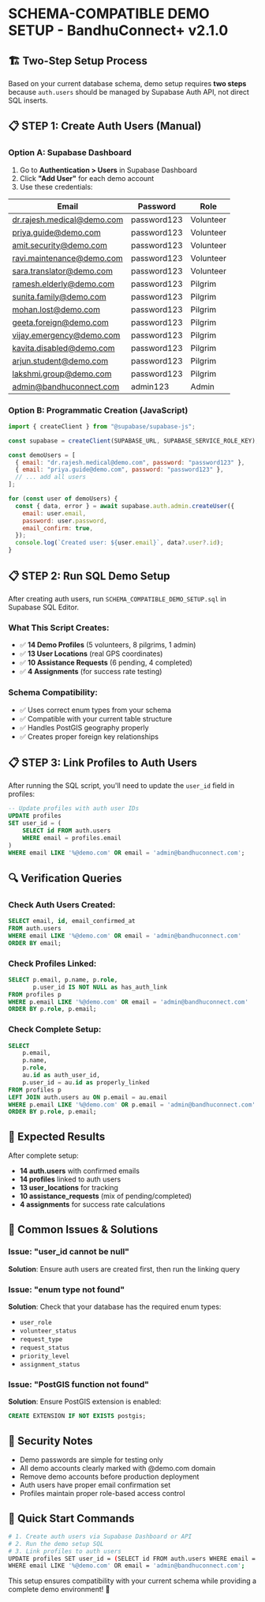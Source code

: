 # SCHEMA-COMPATIBLE DEMO SETUP - BandhuConnect+ v2.1.0

## 🏗️ **Two-Step Setup Process**

Based on your current database schema, demo setup requires **two steps** because `auth.users` should be managed by Supabase Auth API, not direct SQL inserts.

## 📋 **STEP 1: Create Auth Users (Manual)**

### Option A: Supabase Dashboard

1. Go to **Authentication > Users** in Supabase Dashboard
2. Click **"Add User"** for each demo account
3. Use these credentials:

| Email                      | Password    | Role      |
| -------------------------- | ----------- | --------- |
| dr.rajesh.medical@demo.com | password123 | Volunteer |
| priya.guide@demo.com       | password123 | Volunteer |
| amit.security@demo.com     | password123 | Volunteer |
| ravi.maintenance@demo.com  | password123 | Volunteer |
| sara.translator@demo.com   | password123 | Volunteer |
| ramesh.elderly@demo.com    | password123 | Pilgrim   |
| sunita.family@demo.com     | password123 | Pilgrim   |
| mohan.lost@demo.com        | password123 | Pilgrim   |
| geeta.foreign@demo.com     | password123 | Pilgrim   |
| vijay.emergency@demo.com   | password123 | Pilgrim   |
| kavita.disabled@demo.com   | password123 | Pilgrim   |
| arjun.student@demo.com     | password123 | Pilgrim   |
| lakshmi.group@demo.com     | password123 | Pilgrim   |
| admin@bandhuconnect.com    | admin123    | Admin     |

### Option B: Programmatic Creation (JavaScript)

```javascript
import { createClient } from "@supabase/supabase-js";

const supabase = createClient(SUPABASE_URL, SUPABASE_SERVICE_ROLE_KEY);

const demoUsers = [
  { email: "dr.rajesh.medical@demo.com", password: "password123" },
  { email: "priya.guide@demo.com", password: "password123" },
  // ... add all users
];

for (const user of demoUsers) {
  const { data, error } = await supabase.auth.admin.createUser({
    email: user.email,
    password: user.password,
    email_confirm: true,
  });
  console.log(`Created user: ${user.email}`, data?.user?.id);
}
```

## 📋 **STEP 2: Run SQL Demo Setup**

After creating auth users, run `SCHEMA_COMPATIBLE_DEMO_SETUP.sql` in Supabase SQL Editor.

### What This Script Creates:

- ✅ **14 Demo Profiles** (5 volunteers, 8 pilgrims, 1 admin)
- ✅ **13 User Locations** (real GPS coordinates)
- ✅ **10 Assistance Requests** (6 pending, 4 completed)
- ✅ **4 Assignments** (for success rate testing)

### Schema Compatibility:

- ✅ Uses correct enum types from your schema
- ✅ Compatible with your current table structure
- ✅ Handles PostGIS geography properly
- ✅ Creates proper foreign key relationships

## 📋 **STEP 3: Link Profiles to Auth Users**

After running the SQL script, you'll need to update the `user_id` field in profiles:

```sql
-- Update profiles with auth user IDs
UPDATE profiles
SET user_id = (
    SELECT id FROM auth.users
    WHERE email = profiles.email
)
WHERE email LIKE '%@demo.com' OR email = 'admin@bandhuconnect.com';
```

## 🔍 **Verification Queries**

### Check Auth Users Created:

```sql
SELECT email, id, email_confirmed_at
FROM auth.users
WHERE email LIKE '%@demo.com' OR email = 'admin@bandhuconnect.com'
ORDER BY email;
```

### Check Profiles Linked:

```sql
SELECT p.email, p.name, p.role,
       p.user_id IS NOT NULL as has_auth_link
FROM profiles p
WHERE p.email LIKE '%@demo.com' OR email = 'admin@bandhuconnect.com'
ORDER BY p.role, p.email;
```

### Check Complete Setup:

```sql
SELECT
    p.email,
    p.name,
    p.role,
    au.id as auth_user_id,
    p.user_id = au.id as properly_linked
FROM profiles p
LEFT JOIN auth.users au ON p.email = au.email
WHERE p.email LIKE '%@demo.com' OR p.email = 'admin@bandhuconnect.com'
ORDER BY p.role, p.email;
```

## 🎯 **Expected Results**

After complete setup:

- **14 auth.users** with confirmed emails
- **14 profiles** linked to auth users
- **13 user_locations** for tracking
- **10 assistance_requests** (mix of pending/completed)
- **4 assignments** for success rate calculations

## 🚨 **Common Issues & Solutions**

### Issue: "user_id cannot be null"

**Solution**: Ensure auth users are created first, then run the linking query

### Issue: "enum type not found"

**Solution**: Check that your database has the required enum types:

- `user_role`
- `volunteer_status`
- `request_type`
- `request_status`
- `priority_level`
- `assignment_status`

### Issue: "PostGIS function not found"

**Solution**: Ensure PostGIS extension is enabled:

```sql
CREATE EXTENSION IF NOT EXISTS postgis;
```

## 🔐 **Security Notes**

- Demo passwords are simple for testing only
- All demo accounts clearly marked with @demo.com domain
- Remove demo accounts before production deployment
- Auth users have proper email confirmation set
- Profiles maintain proper role-based access control

## 🚀 **Quick Start Commands**

```bash
# 1. Create auth users via Supabase Dashboard or API
# 2. Run the demo setup SQL
# 3. Link profiles to auth users
UPDATE profiles SET user_id = (SELECT id FROM auth.users WHERE email = profiles.email)
WHERE email LIKE '%@demo.com' OR email = 'admin@bandhuconnect.com';
```

This setup ensures compatibility with your current schema while providing a complete demo environment! 🎉
